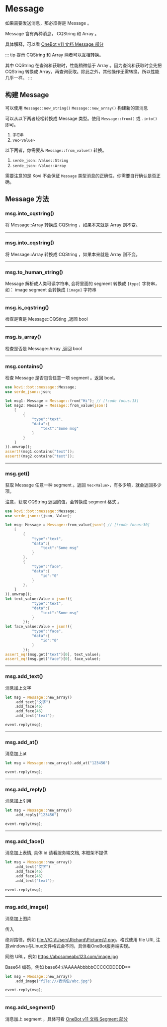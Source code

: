 # Message

如果需要发送消息，那必须得是 Message 。

Message 含有两种消息， CQString 和 Array 。

具体解释，可以看 [OneBot v11 文档 Message 部分](https://github.com/botuniverse/onebot-11/blob/master/message/README.md)

::: tip 提示
CQString 和 Array 两者可以互相转换。

其中 CQString 在查询和获取时，性能稍微低于 Array 。因为查询和获取时会先把 CQString 转换成 Array，再查询获取。除此之外，其他操作无需转换，所以性能几乎一样。
:::

## 构建 Message

可以使用 `Message::new_string()` `Message::new_array()` 构建新的空消息

可以从以下两者轻松转换成 Message 类型。使用 `Message::from()` 或 `.into()` 即可。

1. `字符串`
2. `Vec<Value>`

以下两者，你需要从 `Message::from_value()` 转换。

1. `serde_json::Value::String`
2. `serde_json::Value::Array`

需要注意的是 Kovi 不会保证 `Message` 类型消息的正确性，你需要自行确认是否正确。

## Message 方法

### msg.into_cqstring()

将 Message::Array 转换成 CQString ，如果本来就是 Array 则不变。

***

### msg.into_cqstring()

将 Message::Array 转换成 CQString ，如果本来就是 Array 则不变。

***

### msg.to_human_string()

Message 解析成人类可读字符串, 会将里面的 segment 转换成 `[type]` 字符串，如： image segment 会转换成 `[image]` 字符串

***

### msg.is_cqstring()

检查是否是 Message::CQSting ,返回 bool

***

### msg.is_array()

检查是否是 Message::Array ,返回 bool

***

### msg.contains()

检查 Message 是否包含任意一项 segment 。返回 bool。

```rust
use kovi::bot::message::Message;
use serde_json::json;

let msg1: Message = Message::from("Hi"); // [!code focus:13]
let msg2: Message = Message::from_value(json!(
    [
        {
            "type":"text",
            "data":{
                "text":"Some msg"    
            }
        }
    ]
)).unwrap();
assert!(msg1.contains("text"));
assert!(msg2.contains("text"));
```

***

### msg.get()

获取 Message 任意一种 segment 。返回 `Vec<Value>`，有多少项，就会返回多少项。

注意，获取 CQString 返回的值，会转换成 segment 格式 。

```rust
use kovi::bot::message::Message;
use serde_json::{json, Value};

let msg: Message = Message::from_value(json!( // [!code focus:30]
    [
        {
            "type":"text",
            "data":{
                "text":"Some msg"    
            }
        },
        {
            "type":"face",
            "data":{
                "id":"0"    
            }
        },
    ]
)).unwrap();
let text_value:Value = json!({
            "type":"text",
            "data":{
                "text":"Some msg"    
            }
        });
let face_value:Value = json!({
            "type":"face",
            "data":{
                "id":"0"    
            }
        });
assert_eq!(msg.get("text")[0], text_value);
assert_eq!(msg.get("face")[0], face_value);
```

***

### msg.add_text()

消息加上文字

```rust
let msg = Message::new_array()
    .add_text("文字")
    .add_face(46)
    .add_face(46)
    .add_text("text");

event.reply(msg);
```

***

### msg.add_at()

消息加上at

```rust
let msg = Message::new_array().add_at("123456")

event.reply(msg);
```

***

### msg.add_reply()

消息加上引用

```rust
let msg = Message::new_array()
    .add_reply("123456")

event.reply(msg);
```

***

### msg.add_face()

消息加上表情, 具体 id 请看服务端文档, 本框架不提供

```rust
let msg = Message::new_array()
    .add_text("文字")
    .add_face(46)
    .add_face(46)
    .add_text("text");

event.reply(msg);
```

***

### msg.add_image()

消息加上图片

传入

绝对路径，例如 <file:///C:\\Users\Richard\Pictures\1.png>，格式使用 file URI, 注意windows与Linux文件格式会不同，具体看OneBot服务端实现。

网络 URL，例如 <https://abcsomeabc123.com/image.jpg>

Base64 编码，例如 base64://AAAAAbbbbbCCCCCDDDDD==

```rust
let msg = Message::new_array()
    .add_image("file:///表情包/abc.jpg")

event.reply(msg);
```

***

### msg.add_segment()

消息加上 segment ，具体可看 [OneBot v11 文档 Segment 部分](https://github.com/botuniverse/onebot-11/blob/master/message/segment.md)